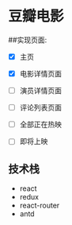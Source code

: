# 豆瓣电影

##实现页面:
- [x] 主页
- [x] 电影详情页面
- [ ] 演员详情页面
- [ ] 评论列表页面
- [ ] 全部正在热映
- [ ] 即将上映


## 技术栈
* react
* redux
* react-router
* antd

